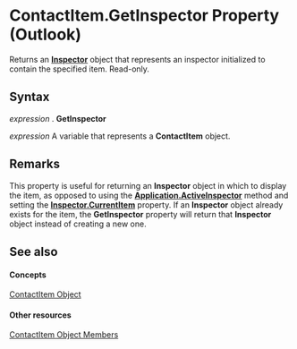
# ContactItem.GetInspector Property (Outlook)

Returns an  **[Inspector](d7384756-669c-0549-1032-c3b864187994.md)** object that represents an inspector initialized to contain the specified item. Read-only.


## Syntax

 _expression_ . **GetInspector**

 _expression_ A variable that represents a **ContactItem** object.


## Remarks

This property is useful for returning an  **Inspector** object in which to display the item, as opposed to using the **[Application.ActiveInspector](3f2b6491-7b4b-8165-327e-b319711d5656.md)** method and setting the **[Inspector.CurrentItem](eaaf0192-a169-c107-95a6-b8e759a3b873.md)** property. If an **Inspector** object already exists for the item, the **GetInspector** property will return that **Inspector** object instead of creating a new one.


## See also


#### Concepts


[ContactItem Object](8e32093c-a678-f1fd-3f35-c2d8994d166f.md)
#### Other resources


[ContactItem Object Members](a8b13369-4c87-02aa-e62a-1f3067e559fa.md)
